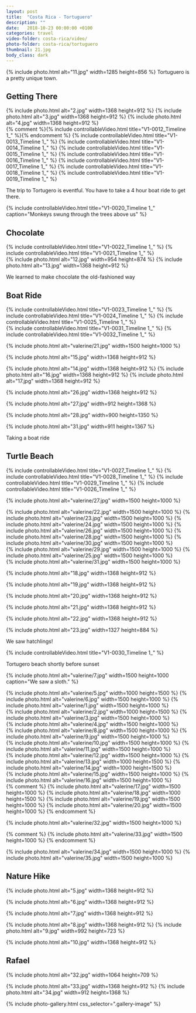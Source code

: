 ```yaml
---
layout: post
title:  "Costa Rica - Tortuguero"
description: ""
date:   2018-10-23 00:00:00 +0100
categories: travel
video-folder: costa-rica/video/
photo-folder: costa-rica/tortuguero
thumbnail: 21.jpg
body_class: dark
---
```


{% include photo.html alt="11.jpg" width=1285 height=856 %}
Tortuguero is a pretty unique town.

## Getting There
<div class="gallery-tiled">
    {% include photo.html alt="2.jpg" width=1368 height=912 %}
    {% include photo.html alt="3.jpg" width=1368 height=912 %}
    {% include photo.html alt="4.jpg" width=1368 height=912 %}
</div>
<div class="video-sequence">
    {% comment %}{% include controllableVideo.html title="V1-0012_Timeline 1_" %}{% endcomment %}
    {% include controllableVideo.html title="V1-0013_Timeline 1_" %}
    {% include controllableVideo.html title="V1-0014_Timeline 1_" %}
    {% include controllableVideo.html title="V1-0015_Timeline 1_" %}
    {% include controllableVideo.html title="V1-0016_Timeline 1_" %}
    {% include controllableVideo.html title="V1-0017_Timeline 1_" %}
    {% include controllableVideo.html title="V1-0018_Timeline 1_" %}
    {% include controllableVideo.html title="V1-0019_Timeline 1_" %}
</div>

The trip to Tortugero is eventful. You have to take a 4 hour boat ride to get there.

{% include controllableVideo.html title="V1-0020_Timeline 1_" caption="Monkeys swung through the trees above us" %}

## Chocolate
<div class="video-sequence">
    {% include controllableVideo.html title="V1-0022_Timeline 1_" %}
    {% include controllableVideo.html title="V1-0021_Timeline 1_" %}
</div>


<div class="gallery-tiled">
    {% include photo.html alt="12.jpg" width=954 height=874 %}
    {% include photo.html alt="13.jpg" width=1368 height=912 %}
</div>


We learned to make chocolate the old-fashioned way


## Boat Ride
<div class="video-sequence">
    {% include controllableVideo.html title="V1-0023_Timeline 1_" %}
    {% include controllableVideo.html title="V1-0024_Timeline 1_" %}
    {% include controllableVideo.html title="V1-0025_Timeline 1_" %}
</div>

<div class="video-sequence">
    {% include controllableVideo.html title="V1-0031_Timeline 1_" %}
    {% include controllableVideo.html title="V1-0032_Timeline 1_" %}
</div>

{% include photo.html alt="valerine/21.jpg" width=1500 height=1000 %}

{% include photo.html alt="15.jpg" width=1368 height=912 %}

<div class="gallery-tiled">
    {% include photo.html alt="14.jpg" width=1368 height=912 %}
    {% include photo.html alt="16.jpg" width=1368 height=912 %}
    {% include photo.html alt="17.jpg" width=1368 height=912 %}
</div>

{% include photo.html alt="26.jpg" width=1368 height=912 %}

{% include photo.html alt="27.jpg" width=912 height=1368 %}

{% include photo.html alt="28.jpg" width=900 height=1350 %}

{% include photo.html alt="31.jpg" width=911 height=1367 %}



Taking a boat ride

## Turtle Beach
<div class="video-sequence">
    {% include controllableVideo.html title="V1-0027_Timeline 1_" %}
    {% include controllableVideo.html title="V1-0028_Timeline 1_" %}
    {% include controllableVideo.html title="V1-0029_Timeline 1_" %}
    {% include controllableVideo.html title="V1-0026_Timeline 1_" %}
</div>

{% include photo.html alt="valerine/27.jpg" width=1500 height=1000 %}
<div class="gallery-tiled">
    {% include photo.html alt="valerine/22.jpg" width=1500 height=1000 %}
    {% include photo.html alt="valerine/23.jpg" width=1500 height=1000 %}
    {% include photo.html alt="valerine/24.jpg" width=1500 height=1000 %}
    {% include photo.html alt="valerine/26.jpg" width=1500 height=1000 %}
    {% include photo.html alt="valerine/28.jpg" width=1500 height=1000 %}
    {% include photo.html alt="valerine/30.jpg" width=1500 height=1000 %}
</div>
<div class="gallery-tiled">
    {% include photo.html alt="valerine/29.jpg" width=1500 height=1000 %}
    {% include photo.html alt="valerine/25.jpg" width=1500 height=1000 %}
</div>
{% include photo.html alt="valerine/31.jpg" width=1500 height=1000 %}

{% include photo.html alt="18.jpg" width=1368 height=912 %}

{% include photo.html alt="19.jpg" width=1368 height=912 %}

{% include photo.html alt="20.jpg" width=1368 height=912 %}

{% include photo.html alt="21.jpg" width=1368 height=912 %}

{% include photo.html alt="22.jpg" width=1368 height=912 %}

{% include photo.html alt="23.jpg" width=1327 height=884 %}



We saw hatchlings!

{% include controllableVideo.html title="V1-0030_Timeline 1_" %}

Tortugero beach shortly before sunset

{% include photo.html alt="valerine/7.jpg" width=1500 height=1000 caption="We saw a sloth." %}
<div class="gallery-tiled">
    {% include photo.html alt="valerine/5.jpg" width=1000 height=1500 %}
    {% include photo.html alt="valerine/6.jpg" width=1500 height=1000 %}
    {% include photo.html alt="valerine/1.jpg" width=1500 height=1000 %}
</div>
<div class="gallery-tiled">
    {% include photo.html alt="valerine/2.jpg" width=1000 height=1500 %}
    {% include photo.html alt="valerine/3.jpg" width=1500 height=1000 %}
</div>
{% include photo.html alt="valerine/4.jpg" width=1500 height=1000 %}

<div class="gallery-tiled">
    {% include photo.html alt="valerine/8.jpg" width=1500 height=1000 %}
    {% include photo.html alt="valerine/9.jpg" width=1500 height=1000 %}
</div>
<div class="gallery-tiled">
    {% include photo.html alt="valerine/10.jpg" width=1500 height=1000 %}
    {% include photo.html alt="valerine/11.jpg" width=1500 height=1000 %}
</div>
{% include photo.html alt="valerine/12.jpg" width=1500 height=1000 %}
{% include photo.html alt="valerine/13.jpg" width=1000 height=1500 %}
{% include photo.html alt="valerine/14.jpg" width=1000 height=1500 %}
<div class="gallery-tiled">
{% include photo.html alt="valerine/15.jpg" width=1500 height=1000 %}
{% include photo.html alt="valerine/16.jpg" width=1500 height=1000 %}
</div>
{% comment %}
{% include photo.html alt="valerine/17.jpg" width=1500 height=1000 %}
{% include photo.html alt="valerine/18.jpg" width=1000 height=1500 %}
{% include photo.html alt="valerine/19.jpg" width=1500 height=1000 %}
{% include photo.html alt="valerine/20.jpg" width=1500 height=1000 %}
{% endcomment %}

{% include photo.html alt="valerine/32.jpg" width=1500 height=1000 %}

{% comment %}
{% include photo.html alt="valerine/33.jpg" width=1500 height=1000 %}
{% endcomment %}

{% include photo.html alt="valerine/34.jpg" width=1500 height=1000 %}
{% include photo.html alt="valerine/35.jpg" width=1500 height=1000 %}

## Nature Hike
{% include photo.html alt="5.jpg" width=1368 height=912 %}

{% include photo.html alt="6.jpg" width=1368 height=912 %}

{% include photo.html alt="7.jpg" width=1368 height=912 %}

<div class="gallery-tiled">
    {% include photo.html alt="8.jpg" width=1368 height=912 %}
    {% include photo.html alt="9.jpg" width=992 height=723 %}
</div>

{% include photo.html alt="10.jpg" width=1368 height=912 %}

## Rafael 

{% include photo.html alt="32.jpg" width=1064 height=709 %}

<div class="gallery-tiled">
    {% include photo.html alt="33.jpg" width=1368 height=912 %}
    {% include photo.html alt="34.jpg" width=912 height=1368 %}
</div>

{% include photo-gallery.html css_selector=".gallery-image" %}

